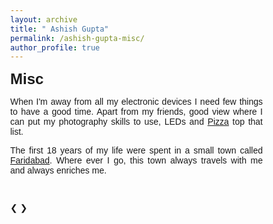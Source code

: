 ```yaml
---
layout: archive
title: " Ashish Gupta"
permalink: /ashish-gupta-misc/
author_profile: true
---
```

<head> 
<meta name="viewport" content="width=device-width, initial-scale=1">
<style>
* {box-sizing: border-box}
body {font-family: Verdana, sans-serif; margin:0}
.mySlides {display: none}
img {vertical-align: middle;}

/* Slideshow container */
.slideshow-container {
  max-width: 1000px;
  position: relative;
  margin: auto;
}

/* Next & previous buttons */
.prev, .next {
  cursor: pointer;
  position: absolute;
  top: 50%;
  width: auto;
  padding: 16px;
  margin-top: -22px;
  color: white;
  font-weight: bold;
  font-size: 18px;
  transition: 0.6s ease;
  border-radius: 0 3px 3px 0;
}

/* Position the "next button" to the right */
.next {
  right: 0;
  border-radius: 3px 0 0 3px;
}

/* On hover, add a black background color with a little bit see-through */
.prev:hover, .next:hover {
  background-color: rgba(0,0,0,0.8);
}

/* Caption text */
.text {
  color: #f2f2f2;
  font-size: 15px;
  padding: 8px 12px;
  position: absolute;
  bottom: 8px;
  width: 100%;
  text-align: center;
}

/* Number text (1/3 etc) */
.numbertext {
  color: #f2f2f2;
  font-size: 12px;
  padding: 8px 12px;
  position: absolute;
  top: 0;
}

/* The dots/bullets/indicators */
.dot {
  cursor: pointer;
  height: 15px;
  width: 15px;
  margin: 0 2px;
  background-color: #bbb;
  border-radius: 50%;
  display: inline-block;
  transition: background-color 0.6s ease;
}

.active, .dot:hover {
  background-color: #717171;
}

/* Fading animation */
.fade {
  -webkit-animation-name: fade;
  -webkit-animation-duration: 1.5s;
  animation-name: fade;
  animation-duration: 1.5s;
}

@-webkit-keyframes fade {
  from {opacity: .4} 
  to {opacity: 1}
}

@keyframes fade {
  from {opacity: .4} 
  to {opacity: 1}
}

/* On smaller screens, decrease text size */
@media only screen and (max-width: 300px) {
  .prev, .next,.text {font-size: 11px}
}
</style>

</head> 

<body>

<p><font size="5"><strong>Misc</strong></font></p>


<p align="justify"> When I'm away from all my electronic devices I need few things to have a good time. Apart from my friends, good view where I can put my photography skills to use, LEDs and <a href="https://en.wikipedia.org/wiki/pizza">Pizza</a> top that list. </p>

<p align="justify"> The first 18 years of my life were spent in a small town called <a href="https://en.wikipedia.org/wiki/Faridabad">Faridabad</a>. Where ever I go, this town always travels with me and always enriches me. </p>


  
<br/>

<div class="slideshow-container">
<div class="mySlides fade">
  <div class="numbertext">1</div>
  <img src="http://ashish.gupta.github.io/files/abu_dh.jpg" style="width:100%">
  <div class="text">Abu Dhabi, UAE</div>
</div>
<div class="mySlides fade">
  <div class="numbertext">2</div>
  <img src="http://ashish.gupta.github.io/files/sphinx.jpg" style="width:100%">
  <div class="text">Pyramids of Giza, Egypt</div>
</div>
<div class="mySlides fade">
  <div class="numbertext">3</div>
  <img src="http://ashish.gupta.github.io/files/Zagazig.jpg" style="width:100%">
  <div class="text">Zagazig, Egypt</div>
</div>

<div class="mySlides fade">
  <div class="numbertext">4</div>
  <img src="http://ashish.gupta.github.io/files/Auroville.jpg" style="width:100%">
  <div class="text">Auroville, India</div>
</div>


<div class="mySlides fade">
  <div class="numbertext">5</div>
  <img src="http://ashish.gupta.github.io/files/Rock_beach_aerial_view.jpg" style="width:100%">
  <div class="text">Pondicherry, India</div>
</div>

<div class="mySlides fade">
  <div class="numbertext">6</div>
  <img src="http://ashish.gupta.github.io/files/mumbai.jpg" style="width:100%">
  <div class="text">Mumbai, India</div>
</div>
<div class="mySlides fade">
  <div class="numbertext">7</div>
  <img src="http://ashish.gupta.github.io/files/gwalior.jpg" style="width:100%">
  <div class="text">Gwalior, India</div>
</div>
<div class="mySlides fade">
  <div class="numbertext">8</div>
  <img src="http://ashish.gupta.github.io/files/mangalore.jpg" style="width:100%">
  <div class="text">Mangalore, India</div>
</div>
<div class="mySlides fade">
  <div class="numbertext">9</div>
  <img src="http://ashish.gupta.github.io/files/delhi.jpg" style="width:100%">
  <div class="text">Delhi, India</div>
</div>


<a class="prev" onclick="plusSlides(-1)">&#10094;</a>
<a class="next" onclick="plusSlides(1)">&#10095;</a>

</div>
<br>

<div style="text-align:center">
  <span class="dot" onclick="currentSlide(1)"></span> 
  <span class="dot" onclick="currentSlide(2)"></span> 
  <span class="dot" onclick="currentSlide(3)"></span> 
  <span class="dot" onclick="currentSlide(4)"></span> 
  <span class="dot" onclick="currentSlide(5)"></span> 
   <span class="dot" onclick="currentSlide(6)"></span> 
  <span class="dot" onclick="currentSlide(7)"></span> 
  <span class="dot" onclick="currentSlide(8)"></span> 


</div>

<script>
var slideIndex = 1;
showSlides(slideIndex);

function plusSlides(n) {
  showSlides(slideIndex += n);
}

function currentSlide(n) {
  showSlides(slideIndex = n);
}

function showSlides(n) {
  var i;
  var slides = document.getElementsByClassName("mySlides");
  var dots = document.getElementsByClassName("dot");
  if (n > slides.length) {slideIndex = 1}    
  if (n < 1) {slideIndex = slides.length}
  for (i = 0; i < slides.length; i++) {
      slides[i].style.display = "none";  
  }
  for (i = 0; i < dots.length; i++) {
      dots[i].className = dots[i].className.replace(" active", "");
  }
  slides[slideIndex-1].style.display = "block";  
  dots[slideIndex-1].className += " active";
}
</script>

</body> 
